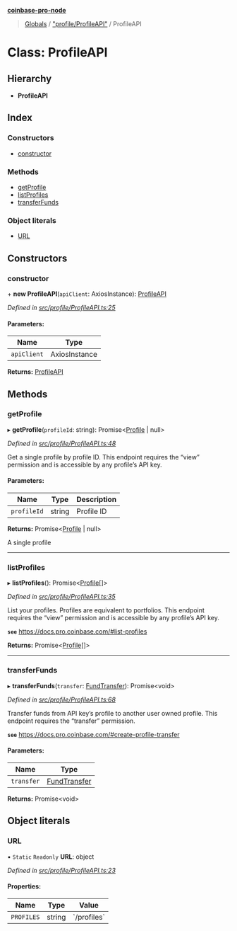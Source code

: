 **[coinbase-pro-node](../README.md)**

> [Globals](../globals.md) / ["profile/ProfileAPI"](../modules/_profile_profileapi_.md) / ProfileAPI

# Class: ProfileAPI

## Hierarchy

- **ProfileAPI**

## Index

### Constructors

- [constructor](_profile_profileapi_.profileapi.md#constructor)

### Methods

- [getProfile](_profile_profileapi_.profileapi.md#getprofile)
- [listProfiles](_profile_profileapi_.profileapi.md#listprofiles)
- [transferFunds](_profile_profileapi_.profileapi.md#transferfunds)

### Object literals

- [URL](_profile_profileapi_.profileapi.md#url)

## Constructors

### constructor

\+ **new ProfileAPI**(`apiClient`: AxiosInstance): [ProfileAPI](_profile_profileapi_.profileapi.md)

_Defined in [src/profile/ProfileAPI.ts:25](https://github.com/bennycode/coinbase-pro-node/blob/e431220/src/profile/ProfileAPI.ts#L25)_

#### Parameters:

| Name        | Type          |
| ----------- | ------------- |
| `apiClient` | AxiosInstance |

**Returns:** [ProfileAPI](_profile_profileapi_.profileapi.md)

## Methods

### getProfile

▸ **getProfile**(`profileId`: string): Promise<[Profile](../interfaces/_profile_profileapi_.profile.md) \| null\>

_Defined in [src/profile/ProfileAPI.ts:48](https://github.com/bennycode/coinbase-pro-node/blob/e431220/src/profile/ProfileAPI.ts#L48)_

Get a single profile by profile ID. This endpoint requires the “view” permission and is accessible by any profile’s API key.

#### Parameters:

| Name        | Type   | Description |
| ----------- | ------ | ----------- |
| `profileId` | string | Profile ID  |

**Returns:** Promise<[Profile](../interfaces/_profile_profileapi_.profile.md) \| null\>

A single profile

---

### listProfiles

▸ **listProfiles**(): Promise<[Profile](../interfaces/_profile_profileapi_.profile.md)[]\>

_Defined in [src/profile/ProfileAPI.ts:35](https://github.com/bennycode/coinbase-pro-node/blob/e431220/src/profile/ProfileAPI.ts#L35)_

List your profiles. Profiles are equivalent to portfolios. This endpoint requires the “view” permission and is accessible by any profile’s API key.

**`see`** https://docs.pro.coinbase.com/#list-profiles

**Returns:** Promise<[Profile](../interfaces/_profile_profileapi_.profile.md)[]\>

---

### transferFunds

▸ **transferFunds**(`transfer`: [FundTransfer](../interfaces/_profile_profileapi_.fundtransfer.md)): Promise<void\>

_Defined in [src/profile/ProfileAPI.ts:68](https://github.com/bennycode/coinbase-pro-node/blob/e431220/src/profile/ProfileAPI.ts#L68)_

Transfer funds from API key’s profile to another user owned profile. This endpoint requires the “transfer” permission.

**`see`** https://docs.pro.coinbase.com/#create-profile-transfer

#### Parameters:

| Name       | Type                                                               |
| ---------- | ------------------------------------------------------------------ |
| `transfer` | [FundTransfer](../interfaces/_profile_profileapi_.fundtransfer.md) |

**Returns:** Promise<void\>

## Object literals

### URL

▪ `Static` `Readonly` **URL**: object

_Defined in [src/profile/ProfileAPI.ts:23](https://github.com/bennycode/coinbase-pro-node/blob/e431220/src/profile/ProfileAPI.ts#L23)_

#### Properties:

| Name       | Type   | Value         |
| ---------- | ------ | ------------- |
| `PROFILES` | string | \`/profiles\` |
